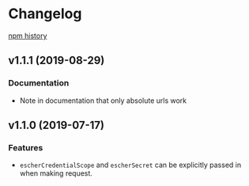 # Changelog

[npm history](https://www.npmjs.com/package/escher-request?activeTab=versions)

## v1.1.1 (2019-08-29)

### Documentation
- Note in documentation that only absolute urls work

## v1.1.0 (2019-07-17)

### Features
- `escherCredentialScope` and `escherSecret` can be explicitly passed in when making request.
